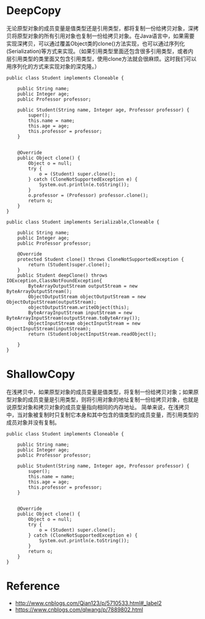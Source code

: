 
# DeepCopy
无论原型对象的成员变量是值类型还是引用类型，都将复制一份给拷贝对象，深拷贝将原型对象的所有引用对象也复制一份给拷贝对象。在Java语言中，如果需要实现深拷贝，可以通过覆盖Object类的clone()方法实现，也可以通过序列化(Serialization)等方式来实现。（如果引用类型里面还包含很多引用类型，或者内层引用类型的类里面又包含引用类型，使用clone方法就会很麻烦。这时我们可以用序列化的方式来实现对象的深克隆。）
```
public class Student implements Cloneable {

    public String name;
    public Integer age;
    public Professor professor;

    public Student(String name, Integer age, Professor professor) {
        super();
        this.name = name;
        this.age = age;
        this.professor = professor;
    }


    @Override
    public Object clone() {
        Object o = null;
        try {
            o = (Student) super.clone();       
        } catch (CloneNotSupportedException e) {
            System.out.println(e.toString());
        }
        o.professor = (Professor) professor.clone();
        return o;
    }
}
```

```
public class Student implements Serializable,Cloneable {

    public String name;
    public Integer age;
    public Professor professor;

    @Override
    protected Student clone() throws CloneNotSupportedException {
        return (Student)super.clone();
    }
    public Student deepClone() throws IOException,ClassNotFoundException{
        ByteArrayOutputStream outputStream = new ByteArrayOutputStream();
        ObjectOutputStream objectOutputStream = new ObjectOutputStream(outputStream);
        objectOutputStream.writeObject(this);
        ByteArrayInputStream inputStream = new ByteArrayInputStream(outputStream.toByteArray());
        ObjectInputStream objectInputStream = new ObjectInputStream(inputStream);
        return (Student)objectInputStream.readObject();

    }
}
```
# ShallowCopy
在浅拷贝中，如果原型对象的成员变量是值类型，将复制一份给拷贝对象；如果原型对象的成员变量是引用类型，则将引用对象的地址复制一份给拷贝对象，也就是说原型对象和拷贝对象的成员变量指向相同的内存地址。
简单来说，在浅拷贝中，当对象被复制时只复制它本身和其中包含的值类型的成员变量，而引用类型的成员对象并没有复制。
```
public class Student implements Cloneable {

    public String name;
    public Integer age;
    public Professor professor;

    public Student(String name, Integer age, Professor professor) {
        super();
        this.name = name;
        this.age = age;
        this.professor = professor;
    }


    @Override
    public Object clone() {
        Object o = null;
        try {
            o = (Student) super.clone();       
        } catch (CloneNotSupportedException e) {
            System.out.println(e.toString());
        }
        return o;
    }
}

```

# Reference
- http://www.cnblogs.com/Qian123/p/5710533.html#_label2
- https://www.cnblogs.com/qlwang/p/7889802.html



